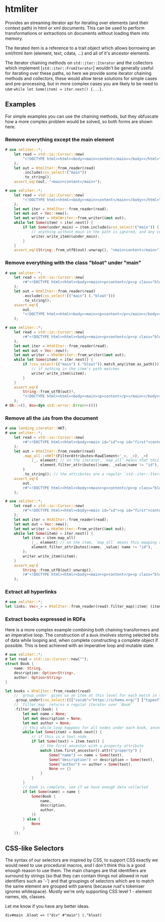 # htmliter

Provides an streaming iterator api for iterating over elements (and their context path) in html or xml documents. This can be used to perform transformations or extractions on documents without loading them into memory.

The iterated item is a reference to a trait object which allows borrowing an xml/html item (element, text, cdata, ...) and all of it's ancestor elements.

The iterator chaining methods on `std::iter::Iterator` and the collectors which implement [`std::iter::FromIterator`] wouldn't be generally useful for iterating over these paths, so here we provide some iterator chaining methods and collectors, these would allow terse solutions for simple cases and pre-processing, but in more complex cases you are likely to be need to use `while let Some(item) = iter.next() {...}`.

## Examples

For simple examples you can use the chaining methods, but they obfuscate how a more complex problem would be solved, so both forms are shown here.

### Remove everything except the main element

```rust
# use xmliter::*;
    let read = std::io::Cursor::new(
        "<!DOCTYPE html><html><body><main>content</main></body></html>",
    );
    let out = HtmlIter::from_reader(read)
        .include(css_select!("main"))
        .to_string();
    assert_eq!(out, "<main>content</main>");
```

```rust
# use xmliter::*;
    let read = std::io::Cursor::new(
        "<!DOCTYPE html><html><body><main>content</main></body></html>",
    );
    let mut iter = HtmlIter::from_reader(read);
    let mut out = Vec::new();
    let mut writer = HtmlWriter::from_writer(&mut out);
    while let Some(item) = iter.next() {
        if let Some(under_main) = item.include(&css_select!("main")) {
            // anything without main in the path is ignored, and any context with main is stripped before the main
            writer.write_item(&under_main);
        }
    }
    assert_eq!(String::from_utf8(out).unwrap(), "<main>content</main>");
```

### Remove everything with the class "bloat" under "main"

```rust
# use xmliter::*;
    let read = std::io::Cursor::new(
        r#"<!DOCTYPE html><html><body><main><p>content</p><p class="bloat">bloat</p></main></body></html>"#,
    );
    let out = HtmlIter::from_reader(read)
        .exclude(css_select!(("main") (."bloat")))
        .to_string();
    assert_eq!(
        out,
        "<!DOCTYPE html><html><body><main><p>content</p></main></body></html>"
    );
```

```rust
# use xmliter::*;
    let read = std::io::Cursor::new(
        r#"<!DOCTYPE html><html><body><main><p>content</p><p class="bloat">bloat</p></main></body></html>"#,
    );
    let mut iter = HtmlIter::from_reader(read);
    let mut out = Vec::new();
    let mut writer = HtmlWriter::from_writer(&mut out);
    while let Some(item) = iter.next() {
        if !css_select!(("main") (."bloat")).match_any(item.as_path()) {
            // if nothing in the item's path matches
            writer.write_item(&item);
        }
    }
    assert_eq!(
        String::from_utf8(out)?,
        "<!DOCTYPE html><html><body><main><p>content</p></main></body></html>"
    );
# Ok::<(), Box<dyn std::error::Error>>(())
```

### Remove all the `id`s from the document

```rust
# use lending_iterator::HKT;
# use xmliter::*;
    let read = std::io::Cursor::new(
        r#"<!DOCTYPE html><html><body><main id="id"><p id="first">content</p><p class="bloat" id="second">bloat</p></main></body></html>"#,
    );
    let out = HtmlIter::from_reader(read)
        .map_all::<HKT!(FilterAttributes<RawElement<'_>, _>), _>(
            |_, element| // on the iterator, `map_all` means that this mapping applies to every element in the document
                element.filter_attributes(|name, _value|name != "id"),
        )
        .to_string(); // the attributes are a regular `std::iter::Iterator`
    assert_eq!(
        out,
        r#"<!DOCTYPE html><html><body><main><p>content</p><p class="bloat">bloat</p></main></body></html>"#
    );
```

```rust
# use xmliter::*;
    let read = std::io::Cursor::new(
        r#"<!DOCTYPE html><html><body><main id="id"><p id="first">content</p><p class="bloat" id="second">bloat</p></main></body></html>"#,
    );
    let mut iter = HtmlIter::from_reader(read);
    let mut out = Vec::new();
    let mut writer = HtmlWriter::from_writer(&mut out);
    while let Some(item) = iter.next() {
        let item = item.map_all(
            |_, element| // on the item, `map_all` means this mapping applies to every element in the path
            element.filter_attributes(|name, _value| name != "id"),
        );
        writer.write_item(&item);
    }
    assert_eq!(
        String::from_utf8(out).unwrap(),
        r#"<!DOCTYPE html><html><body><main><p>content</p><p class="bloat">bloat</p></main></body></html>"#
    );
```

### Extract all hyperlinks

```rust
# use xmliter::*;
let links: Vec<_> = HtmlIter::from_reader(read).filter_map(|item| (item.name == "a").then(|| item.attr("href"))).collect(); // methods on the iterator which are identically named to those on `std::iter::Iterator` work in the expected way, returning an `std::iter::Iterator`.
```

### Extract books expressed in RDFa

Here is a more complex example combining both chaining transformers and an imperative loop. The construction of a `Book` involves storing selected bits of data while looping and, when complete constructing a complete object if possible. This is best achieved with an imperative loop and mutable state.

```rust
# use xmliter::*;
# let read = std::io::Cursor::new("");
struct Book {
    name: String,
    description: Option<String>,
    author: Option<String>
}

let books = HtmlIter::from_reader(read)
    // `group_under` gives us an item at this level for each match in the document
    .group_under(css_select!((["vocab"="https://schema.org/"] ["typeof"="Book"])))
    // `filter_map` returns a regular iterator over `Book`
    .filter_map(|book| {
        let mut name = None;
        let mut description = None;
        let mut author = None;
        // this while loop happens for all nodes under each book, ancestors coming before the grouping element have been stripped
        while let Some(item) = book.next() {
            // if this is a text node
            if let Some(text) = item.text() {
                // the first ancestor with a property attribute
                match item.first_ancestor().attr("property") {
                    Some("name") => name = Some(text),
                    Some("description") => description = Some(text),
                    Some("author") => author = Some(text),
                    None => {}
                }
            }
        }
        // book is complete, see if we have enough data collected
        if let Some(name) = name {
            Some(Book {
                name,
                description,
                author,
            })
        } else {
            None
        }
    });
```

## CSS-like Selectors

The syntax of our selectors are inspired by CSS, to support CSS exactly we would need to use procedural macros, and I don't think this is a good enough reason to use them. The main changes are that identifiers are surround by strings (so that they can contain things not allowed in rust identifiers such as '-') and that groupings of selectors which are to match the same element are grouped with parens (because rust's tokeniser ignores whitespace). Mostly we're only supporting CSS level 1 - element names, ids, classes.

Let me know if you have any better ideas.

```ignore
div#main .bloat => ("div" #"main") (."bloat)
```
